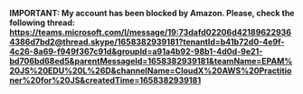 **IMPORTANT: My account has been blocked by Amazon. Please, check the following thread: https://teams.microsoft.com/l/message/19:73dafd02206d421896229364386d7bd2@thread.skype/1658382939181?tenantId=b41b72d0-4e9f-4c26-8a69-f949f367c91d&groupId=a91a4b92-98b1-4d0d-9e21-bd706bd68ed5&parentMessageId=1658382939181&teamName=EPAM%20JS%20EDU%20L%26D&channelName=CloudX%20AWS%20Practitioner%20for%20JS&createdTime=1658382939181** 